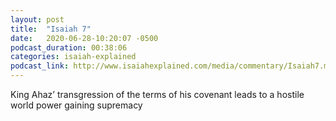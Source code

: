```yaml
---
layout: post
title:  "Isaiah 7"
date:   2020-06-28-10:20:07 -0500
podcast_duration: 00:38:06
categories: isaiah-explained
podcast_link: http://www.isaiahexplained.com/media/commentary/Isaiah7.mp3
---
```

King Ahaz’ transgression of the terms of his covenant leads to a hostile world power gaining supremacy
